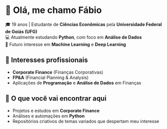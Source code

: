 # 👋 Olá, me chamo Fábio  

🎓 19 anos | Estudante de **Ciências Econômicas** pela **Universidade Federal de Goiás (UFG)**  
💻 Atualmente estudando **Python**, com foco em **Análise de Dados**  
🔮 Futuro interesse em **Machine Learning** e **Deep Learning**  



## 💼 Interesses profissionais
- **Corporate Finance** (Finanças Corporativas)  
- **FP&A** (Financial Planning & Analysis)  
- Aplicações de **Programação** e **Análise de Dados** em Finanças  



## 📂 O que você vai encontrar aqui
- Projetos e estudos em **Corporate Finance**  
- Análises e automações em **Python**  
- Repositórios criativos de temas variados que despertam meu interesse  


